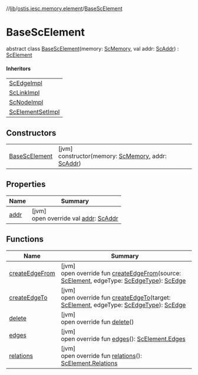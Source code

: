 //[lib](../../../index.md)/[ostis.jesc.memory.element](../index.md)/[BaseScElement](index.md)

# BaseScElement

abstract class [BaseScElement](index.md)(memory: [ScMemory](../../ostis.jesc.memory/-sc-memory/index.md), val addr: [ScAddr](../../ostis.jesc.client.model.addr/-sc-addr/index.md)) : [ScElement](../-sc-element/index.md)

#### Inheritors

| |
|---|
| [ScEdgeImpl](../../ostis.jesc.memory.element.edge/-sc-edge-impl/index.md) |
| [ScLinkImpl](../../ostis.jesc.memory.element.link/-sc-link-impl/index.md) |
| [ScNodeImpl](../../ostis.jesc.memory.element.node/-sc-node-impl/index.md) |
| [ScElementSetImpl](../../ostis.jesc.memory.struct/-sc-element-set-impl/index.md) |

## Constructors

| | |
|---|---|
| [BaseScElement](-base-sc-element.md) | [jvm]<br>constructor(memory: [ScMemory](../../ostis.jesc.memory/-sc-memory/index.md), addr: [ScAddr](../../ostis.jesc.client.model.addr/-sc-addr/index.md)) |

## Properties

| Name | Summary |
|---|---|
| [addr](addr.md) | [jvm]<br>open override val [addr](addr.md): [ScAddr](../../ostis.jesc.client.model.addr/-sc-addr/index.md) |

## Functions

| Name | Summary |
|---|---|
| [createEdgeFrom](create-edge-from.md) | [jvm]<br>open override fun [createEdgeFrom](create-edge-from.md)(source: [ScElement](../-sc-element/index.md), edgeType: [ScEdgeType](../../ostis.jesc.memory.element.edge/-sc-edge-type/index.md)): [ScEdge](../../ostis.jesc.memory.element.edge/-sc-edge/index.md) |
| [createEdgeTo](create-edge-to.md) | [jvm]<br>open override fun [createEdgeTo](create-edge-to.md)(target: [ScElement](../-sc-element/index.md), edgeType: [ScEdgeType](../../ostis.jesc.memory.element.edge/-sc-edge-type/index.md)): [ScEdge](../../ostis.jesc.memory.element.edge/-sc-edge/index.md) |
| [delete](delete.md) | [jvm]<br>open override fun [delete](delete.md)() |
| [edges](edges.md) | [jvm]<br>open override fun [edges](edges.md)(): [ScElement.Edges](../-sc-element/-edges/index.md) |
| [relations](relations.md) | [jvm]<br>open override fun [relations](relations.md)(): [ScElement.Relations](../-sc-element/-relations/index.md) |
